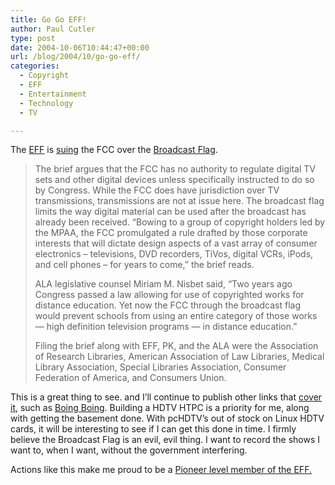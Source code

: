 ```yaml
---
title: Go Go EFF!
author: Paul Cutler
type: post
date: 2004-10-06T10:44:47+00:00
url: /blog/2004/10/go-go-eff/
categories:
  - Copyright
  - EFF
  - Entertainment
  - Technology
  - TV

---
```

The [EFF][1] is [suing][2] the FCC over the [Broadcast Flag][3].

> The brief argues that the FCC has no authority to regulate digital TV sets and other digital devices unless specifically instructed to do so by Congress. While the FCC does have jurisdiction over TV transmissions, transmissions are not at issue here. The broadcast flag limits the way digital material can be used after the broadcast has already been received. &#8220;Bowing to a group of copyright holders led by the MPAA, the FCC promulgated a rule drafted by those corporate interests that will dictate design aspects of a vast array of consumer electronics &#8211; televisions, DVD recorders, TiVos, digital VCRs, iPods, and cell phones &#8211; for years to come,&#8221; the brief reads.
> 
> ALA legislative counsel Miriam M. Nisbet said, &#8220;Two years ago Congress passed a law allowing for use of copyrighted works for distance education. Yet now the FCC through the broadcast flag would prevent schools from using an entire category of those works &#8212; high definition television programs &#8212; in distance education.&#8221;
> 
> Filing the brief along with EFF, PK, and the ALA were the Association of Research Libraries, American Association of Law Libraries, Medical Library Association, Special Libraries Association, Consumer Federation of America, and Consumers Union.

This is a great thing to see. and I&#8217;ll continue to publish other links that [cover it][4], such as [Boing Boing][5]. Building a HDTV HTPC is a priority for me, along with getting the basement done. With pcHDTV&#8217;s out of stock on Linux HDTV cards, it will be interesting to see if I can get this done in time. I firmly believe the Broadcast Flag is an evil, evil thing. I want to record the shows I want to, when I want, without the government interfering.

Actions like this make me proud to be a [Pioneer level member of the EFF.][6]

 [1]: http://www.eff.org
 [2]: http://www.eff.org/news/archives/2004_10.php#001968
 [3]: http://www.eff.org/IP/Video/HDTV/
 [4]: http://www.boingboing.net/2004/10/05/eff_suing_the_fcc_ov.html
 [5]: http://www.boingboing.net
 [6]: https://secure.eff.org/site/apps/ka/sl/singlepledgebasket.asp?c=esJNJ5OWF&b=131889&en=gfLGIMNvH8IDLPPpG3IEJQNzEpKQLTPyGiKMJQOsGhK1H